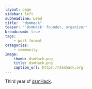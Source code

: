 ```yaml
---
layout: page
sidebar: left
subheadline: Lead
title:  "dsmHack"
teaser: "'dsmHack' founder, organizer"
breadcrumb: true
tags:
    - post format
categories:
    - community
image:
    thumb: dsmHack.png
    title: dsmHack.png
    caption_url: https://dsmhack.org
---
```

Third year of <a href='https://dsmhack.org/' target='new'>dsmHack</a>. 
